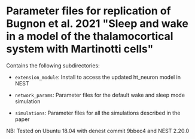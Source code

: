 # Parameter files for replication of Bugnon et al. 2021 "Sleep and wake in a model of the thalamocortical system with Martinotti cells"

Contains the following subdirectories:

- `extension_module`: Install to access the updated ht_neuron model in NEST

- `network_params`: Parameter files for the default wake and sleep mode simulation

- `simulations`: Parameter files for all the simulations described in the paper


NB: Tested on Ubuntu 18.04 with denest commit 9bbec4 and NEST 2.20.0
